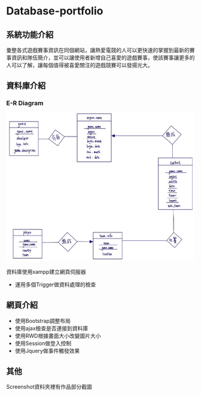 # Database-portfolio

## 系統功能介紹
彙整各式遊戲賽事資訊在同個網站，讓熱愛電競的人可以更快速的掌握到最新的賽事資訊和隊伍簡介，並可以讓使用者新增自己喜愛的遊戲賽事，使該賽事讓更多的人可以了解，讓每個值得被喜愛關注的遊戲競賽可以發揚光大。

## 資料庫介紹
### E-R Diagram
![](/Screenshot/資料庫9.jpg)

資料庫使用xampp建立網頁伺服器
- 運用多個Trigger做資料處理的檢查

## 網頁介紹
- 使用Bootstrap調整布局
- 使用ajax檢查是否連接到資料庫
- 使用RWD根據畫面大小改變圖片大小
- 使用Session做登入控制
- 使用Jquery做事件觸發效果

## 其他
Screenshot資料夾裡有作品部分截圖
